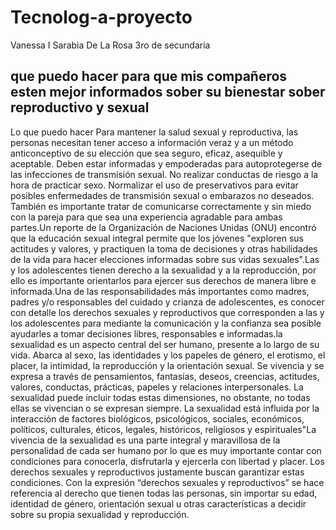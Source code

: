 # Tecnolog-a-proyecto
Vanessa I Sarabia De La Rosa 3ro de secundaria 

## que puedo hacer para que mis compañeros esten mejor informados sober su bienestar sober reproductivo y sexual
Lo que puedo hacer Para mantener la salud sexual y reproductiva, las personas necesitan tener acceso a información veraz y a un método anticonceptivo de su elección que sea seguro, eficaz, asequible y aceptable. Deben estar informadas y empoderadas para autoprotegerse de las infecciones de transmisión sexual. No realizar conductas de riesgo a la hora de practicar sexo. Normalizar el uso de preservativos para evitar posibles enfermedades de transmisión sexual o embarazos no deseados. También es importante tratar de comunicarse correctamente y sin miedo con la pareja para que sea una experiencia agradable para ambas partes.Un reporte de la Organización de Naciones Unidas (ONU) encontró que la educación sexual integral permite que los jóvenes "exploren sus actitudes y valores, y practiquen la toma de decisiones y otras habilidades de la vida para hacer elecciones informadas sobre sus vidas sexuales".Las y los adolescentes tienen derecho a la sexualidad y a la reproducción, por ello es importante orientarlos para ejercer sus derechos de manera libre e informada.Una de las responsabilidades más importantes como madres, padres y/o responsables del cuidado y crianza de adolescentes, es conocer con detalle los derechos sexuales y reproductivos que corresponden a las y los adolescentes para mediante la comunicación y la confianza sea posible ayudarles a tomar decisiones libres, responsables e informadas.la sexualidad es un aspecto central del ser humano, presente a lo largo de su vida. Abarca al sexo, las identidades y los papeles de género, el erotismo, el placer, la intimidad, la reproducción y la orientación sexual. Se vivencia y se expresa a través de pensamientos, fantasías, deseos, creencias, actitudes, valores, conductas, prácticas, papeles y relaciones interpersonales. La sexualidad puede incluir todas estas dimensiones, no obstante, no todas ellas se vivencian o se expresan siempre. La sexualidad está influida por la interacción de factores biológicos, psicológicos, sociales, económicos, políticos, culturales, éticos, legales, históricos, religiosos y espirituales"La vivencia de la sexualidad es una parte integral y maravillosa de la personalidad de cada ser humano por lo que es muy importante contar con condiciones para conocerla, disfrutarla y ejercerla con libertad y placer. Los derechos sexuales y reproductivos justamente buscan garantizar estas condiciones. Con la expresión “derechos sexuales y reproductivos” se hace referencia al derecho que tienen todas las personas, sin importar su edad, identidad de género, orientación sexual u otras características a decidir sobre su propia sexualidad y reproducción.
